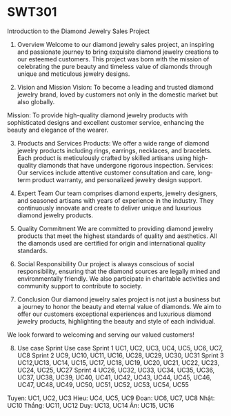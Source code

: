 # SWT301

Introduction to the Diamond Jewelry Sales Project
1. Overview
Welcome to our diamond jewelry sales project, an inspiring and passionate journey to bring exquisite diamond jewelry creations to our esteemed customers. This project was born with the mission of celebrating the pure beauty and timeless value of diamonds through unique and meticulous jewelry designs.

2. Vision and Mission
Vision: To become a leading and trusted diamond jewelry brand, loved by customers not only in the domestic market but also globally.

Mission: To provide high-quality diamond jewelry products with sophisticated designs and excellent customer service, enhancing the beauty and elegance of the wearer.

3. Products and Services
Products: We offer a wide range of diamond jewelry products including rings, earrings, necklaces, and bracelets. Each product is meticulously crafted by skilled artisans using high-quality diamonds that have undergone rigorous inspection.
Services: Our services include attentive customer consultation and care, long-term product warranty, and personalized jewelry design support.
4. Expert Team
Our team comprises diamond experts, jewelry designers, and seasoned artisans with years of experience in the industry. They continuously innovate and create to deliver unique and luxurious diamond jewelry products.

5. Quality Commitment
We are committed to providing diamond jewelry products that meet the highest standards of quality and aesthetics. All the diamonds used are certified for origin and international quality standards.

6. Social Responsibility
Our project is always conscious of social responsibility, ensuring that the diamond sources are legally mined and environmentally friendly. We also participate in charitable activities and community support to contribute to society.

7. Conclusion
Our diamond jewelry sales project is not just a business but a journey to honor the beauty and eternal value of diamonds. We aim to offer our customers exceptional experiences and luxurious diamond jewelry products, highlighting the beauty and style of each individual.

We look forward to welcoming and serving our valued customers!

8. Use case
 Sprint 	Use case 
Sprint 1	UC1, UC2, UC3, UC4, UC5, UC6, UC7, UC8
Sprint 2	UC9, UC10, UC11, UC16, UC28, UC29, UC30, UC31
Sprint 3	UC12,UC13, UC14, UC15, UC17, UC18, UC19, UC20, UC21, UC22, UC23, UC24, UC25, UC27
Sprint 4	UC26, UC32, UC33, UC34, UC35, UC36, UC37, UC38, UC39, UC40, UC41, UC42, UC43, UC44, UC45, UC46, UC47, UC48, UC49, UC50, UC51, UC52, UC53, UC54, UC55

Tuyen: UC1, UC2, UC3
Hieu: UC4, UC5, UC9
Đoan: UC6, UC7, UC8
Nhật: UC10
Thắng: UC11, UC12
Duy: UC13, UC14
Ân: UC15, UC16


